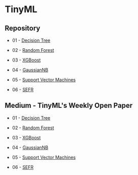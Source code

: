 # TinyML

## Repository

- 01 - [Decision Tree](https://github.com/thommaskevin/TinyML/tree/main/01_decision_tree)

- 02 - [Random Forest](https://github.com/thommaskevin/TinyML/tree/main/02_random_forest)

- 03 - [XGBoost](https://github.com/thommaskevin/TinyML/tree/main/03_XGBoost)

- 04 - [GaussianNB](https://github.com/thommaskevin/TinyML/tree/main/04_GaussianNB)
  
- 05 - [Support Vector Machines](https://github.com/thommaskevin/TinyML/tree/main/05_support_vector_machine)

- 06 - [SEFR](https://github.com/thommaskevin/TinyML/tree/main/06_SEFR)

## Medium - TinyML's Weekly Open Paper

- 01 - [Decision Tree](https://medium.com/@thommaskevin/tinyml-%C3%A1rvore-de-decis%C3%A3o-aa1414562d97)

- 02 - [Random Forest](https://medium.com/@thommaskevin/tinyml-random-forest-classifier-and-regressor-b351aa0980e8)

- 03 - [XGBoost](https://medium.com/@thommaskevin/tinyml-xgboost-classifier-795202285779)

- 04 - [GaussianNB](https://medium.com/@thommaskevin/tinyml-gaussian-naive-bayes-classifier-31f8d241c67c)

- 05 - [Support Vector Machines](https://medium.com/@thommaskevin/tinyml-support-vector-machines-classifier-c391b54f3ab8)

- 06 - [SEFR](https://medium.com/@thommaskevin/tinyml-similarity-ensemble-fusion-for-retrieval-sefr-379b647faba3)
